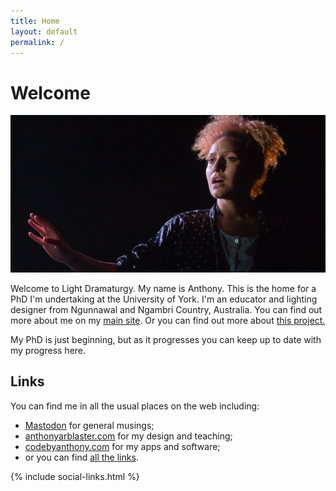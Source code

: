 ```yaml
---
title: Home
layout: default
permalink: /
---
```


# Welcome
![A woman facing into the light with an outstretched hand.](assets/img/Unbecomming-0006-banner@0.5x-2.jpg)

Welcome to Light Dramaturgy. My name is Anthony. This is the home for a PhD I'm undertaking at the University of York. I'm an educator and lighting designer from Ngunnawal and Ngambri Country, Australia. You can find out more about me on my [main site](https://anthonyarblaster.com/about). Or you can find out more about [this project.](https://phd.anthonyarblaster.com/about)

My PhD is just beginning, but as it progresses you can keep up to date with my progress here.

## Links
You can find me in all the usual places on the web including:
- [Mastodon](https://mastodonapp.uk/@aarblaster) for general musings;
- [anthonyarblaster.com](https://anthonyarblaster.com) for my design and teaching;
- [codebyanthony.com](https://codebyanthony.com) for my apps and software;
- or you can find [all the links](https://anthonyarblaster.com/linktree).




{% include social-links.html %}